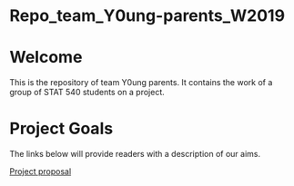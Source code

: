 # Repo_team_Y0ung-parents_W2019

# Welcome

This is the repository of team Y0ung parents. It contains the work of a group of STAT 540 students on a project.

# Project Goals

The links below will provide readers with a description of our aims.

[Project proposal](project_proposal.md)